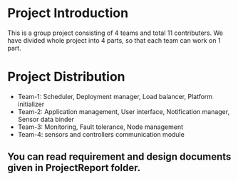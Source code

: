 # Project Introduction

This is a group project consisting of 4 teams and total 11 contributers.
We have divided whole project into 4 parts, so that each team can work on 1 part.

# Project Distribution
- Team-1: Scheduler, Deployment manager, Load balancer, Platform initializer
- Team-2: Application management, User interface, Notification manager, Sensor data binder
- Team-3: Monitoring, Fault tolerance, Node management
- Team-4: sensors and controllers communication module

## You can read requirement and design documents given in ProjectReport folder.
